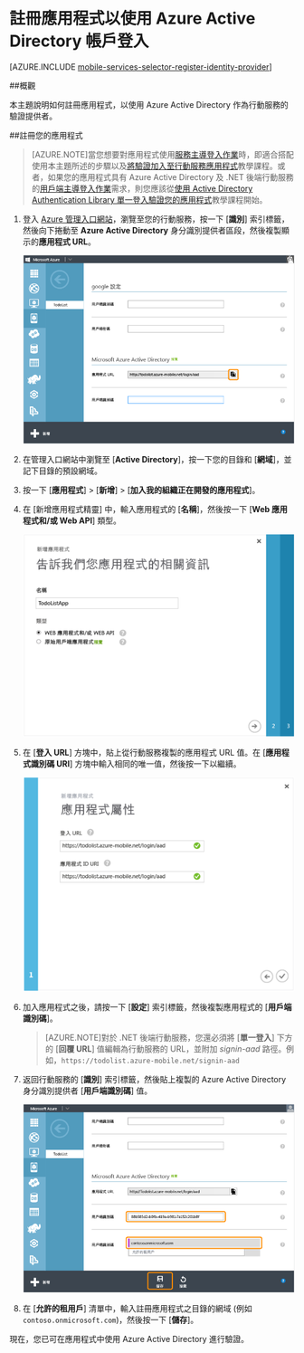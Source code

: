 <properties 
	pageTitle="註冊 Azure Active Directory 驗證 | Microsoft Azure" 
	description="了解如何在 Mobile Services 應用程式中註冊 Azure Active Directory 驗證。" 
	authors="wesmc7777" 
	services="mobile-services" 
	documentationCenter="" 
	manager="dwrede" 
	editor=""/>

<tags 
	ms.service="mobile-services" 
	ms.workload="mobile" 
	ms.tgt_pltfrm="multiple" 
	ms.devlang="multiple" 
	ms.topic="article" 
	ms.date="09/24/2015" 
	ms.author="ricksal"/>

# 註冊應用程式以使用 Azure Active Directory 帳戶登入

[AZURE.INCLUDE [mobile-services-selector-register-identity-provider](../../includes/mobile-services-selector-register-identity-provider.md)]

##概觀

本主題說明如何註冊應用程式，以使用 Azure Active Directory 作為行動服務的驗證提供者。

##註冊您的應用程式

>[AZURE.NOTE]當您想要對應用程式使用[服務主導登入作業](http://msdn.microsoft.com/library/azure/dn283952.aspx)時，即適合搭配使用本主題所述的步驟以及[將驗證加入至行動服務應用程式](../mobile-services-dotnet-backend-windows-store-dotnet-get-started-users.md)教學課程。或者，如果您的應用程式具有 Azure Active Directory 及 .NET 後端行動服務的[用戶端主導登入作業](http://msdn.microsoft.com/library/azure/jj710106.aspx)需求，則您應該從[使用 Active Directory Authentication Library 單一登入驗證您的應用程式](mobile-services-windows-store-dotnet-adal-sso-authentication.md)教學課程開始。

1. 登入 [Azure 管理入口網站]，瀏覽至您的行動服務，按一下 [**識別**] 索引標籤，然後向下捲動至 **Azure Active Directory** 身分識別提供者區段，然後複製顯示的**應用程式 URL**。

    ![AAD 的行動服務應用程式 URL](./media/mobile-services-how-to-register-active-directory-authentication/mobile-services-copy-app-url-waad-auth.png)

2. 在管理入口網站中瀏覽至 [**Active Directory**]，按一下您的目錄和 [**網域**]，並記下目錄的預設網域。

3. 按一下 [**應用程式**] > [**新增**] > [**加入我的組織正在開發的應用程式**]。

4. 在 [新增應用程式精靈] 中，輸入應用程式的 [**名稱**]，然後按一下 [**Web 應用程式和/或 Web API**] 類型。

    ![為 AAD 應用程式命名](./media/mobile-services-how-to-register-active-directory-authentication/mobile-services-add-app-wizard-1-waad-auth.png)

5. 在 [**登入 URL**] 方塊中，貼上從行動服務複製的應用程式 URL 值。在 [**應用程式識別碼 URI**] 方塊中輸入相同的唯一值，然後按一下以繼續。
 
    ![設定 AAD 應用程式屬性](./media/mobile-services-how-to-register-active-directory-authentication/mobile-services-add-app-wizard-2-waad-auth.png)

6. 加入應用程式之後，請按一下 [**設定**] 索引標籤，然後複製應用程式的 [**用戶端識別碼**]。

    >[AZURE.NOTE]對於 .NET 後端行動服務，您還必須將 [**單一登入**] 下方的 [**回覆 URL**] 值編輯為行動服務的 URL，並附加 _signin-aad_ 路徑。例如，`https://todolist.azure-mobile.net/signin-aad`

7. 返回行動服務的 [**識別**] 索引標籤，然後貼上複製的 Azure Active Directory 身分識別提供者 [**用戶端識別碼**] 值。
 
    ![](./media/mobile-services-how-to-register-active-directory-authentication/mobile-services-clientid-pasted-waad-auth.png)

8.  在 [**允許的租用戶**] 清單中，輸入註冊應用程式之目錄的網域 (例如 `contoso.onmicrosoft.com`)，然後按一下 [**儲存**]。

現在，您已可在應用程式中使用 Azure Active Directory 進行驗證。

<!-- Anchors. -->

<!-- Images. -->


<!-- URLs. -->
[Azure 管理入口網站]: https://manage.windowsazure.com/

 

<!---HONumber=Oct15_HO1-->